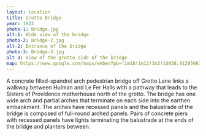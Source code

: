 ```yaml
---
layout: location
title: Grotto Bridge
year: 1922
photo-1: Bridge.jpg
alt-1: Wide view of the bridge
photo-2: Bridge-2.jpg
alt-2: Entrance of the bridge
photo-3: Bridge-3.jpg
alt-3: View of the grotto side of the bridge
map: https://www.google.com/maps/embed?pb=!1m18!1m12!1m3!1d938.912950630821!2d-87.46172617075244!3d39.50835503342256!2m3!1f0!2f0!3f0!3m2!1i1024!2i768!4f13.1!3m3!1m2!1s0x0%3A0x0!2zMznCsDMwJzMwLjEiTiA4N8KwMjcnNDAuMiJX!5e1!3m2!1sen!2sus!4v1567901825392!5m2!1sen!2sus
---
```

A concrete filled-spandrel arch pedestrian bridge off Grotto Lane links a walkway between Hulman and Le Fer Halls with a pathway that leads to the Sisters of Providence motherhouse north of the grotto. The bridge has one wide arch and partial arches that terminate on each side into the earthen embankment. The arches have recessed panels and the balustrade of the bridge is composed of full-round arched panels. Pairs of concrete piers with recessed panels have lights terminating the balustrade at the ends of the bridge and planters between.
